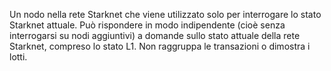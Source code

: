 Un nodo nella rete Starknet che viene utilizzato solo per interrogare lo stato Starknet attuale. Può rispondere in modo indipendente (cioè senza interrogarsi su nodi aggiuntivi) a domande sullo stato attuale della rete Starknet, compreso lo stato L1. Non raggruppa le transazioni o dimostra i lotti.